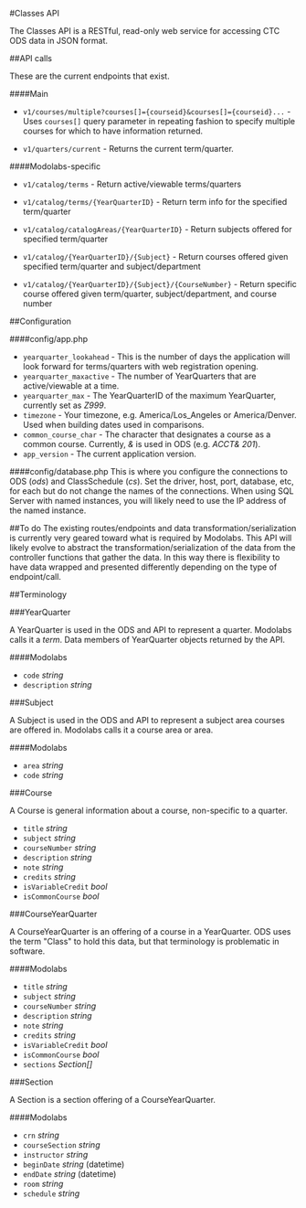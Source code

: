 #Classes API

The Classes API is a RESTful, read-only web service for accessing CTC ODS data in JSON format.

##API calls

These are the current endpoints that exist.

####Main

- `v1/courses/multiple?courses[]={courseid}&courses[]={courseid}...` - Uses `courses[]` query parameter in repeating fashion to specify multiple courses for which to have information returned.

- `v1/quarters/current` - Returns the current term/quarter.
    
####Modolabs-specific

- `v1/catalog/terms` - Return active/viewable terms/quarters

- `v1/catalog/terms/{YearQuarterID}` - Return term info for the specified term/quarter

- `v1/catalog/catalogAreas/{YearQuarterID}` - Return subjects offered for specified term/quarter

- `v1/catalog/{YearQuarterID}/{Subject}` - Return courses offered given specified term/quarter and subject/department

- `v1/catalog/{YearQuarterID}/{Subject}/{CourseNumber}` - Return specific course offered given term/quarter, subject/department, and course number


##Configuration

####config/app.php

 - `yearquarter_lookahead` - This is the number of days the application will look forward for terms/quarters with web registration opening.
 - `yearquarter_maxactive` - The number of YearQuarters that are active/viewable at a time.
 - `yearquarter_max` - The YearQuarterID of the maximum YearQuarter, currently set as _Z999_.
 - `timezone` - Your timezone, e.g. America/Los_Angeles or America/Denver. Used when building dates used in comparisons.
 - `common_course_char` - The character that designates a course as a common course.  Currently, _&_ is used in ODS (e.g. _ACCT& 201_).
 - `app_version` - The current application version.

####config/database.php
This is where you configure the connections to ODS (_ods_) and ClassSchedule (_cs_). Set the driver, host, port, database, etc, for each but do not change the names of the connections. When using SQL Server with named instances, you will likely need to use the IP address of the named instance.
 
##To do
The existing routes/endpoints and data transformation/serialization is currently very geared toward what is required by Modolabs. This API will likely evolve to abstract the transformation/serialization of the data from the controller functions that gather the data. In this way there is flexibility to have data wrapped and presented differently depending on the type of endpoint/call. 

##Terminology

###YearQuarter

A YearQuarter is used in the ODS and API to represent a quarter. Modolabs calls it a _term_. Data members of YearQuarter objects returned by the API.

####Modolabs
- `code` _string_
- `description` _string_

###Subject

A Subject is used in the ODS and API to represent a subject area courses are offered in.  Modolabs calls it a course area or area.

####Modolabs
- `area` _string_
- `code` _string_

###Course

A Course is general information about a course, non-specific to a quarter.

- `title` _string_
- `subject` _string_
- `courseNumber` _string_
- `description` _string_
- `note` _string_
- `credits` _string_
- `isVariableCredit` _bool_
- `isCommonCourse` _bool_ 

###CourseYearQuarter

A CourseYearQuarter is an offering of a course in a YearQuarter. ODS uses the term "Class" to hold this data, but that terminology is problematic in software.

####Modolabs

- `title` _string_
- `subject` _string_
- `courseNumber` _string_
- `description` _string_
- `note` _string_
- `credits` _string_
- `isVariableCredit` _bool_
- `isCommonCourse` _bool_ 
- `sections` _Section[]_

###Section

A Section is a section offering of a CourseYearQuarter. 

####Modolabs

- `crn` _string_
- `courseSection` _string_
- `instructor` _string_
- `beginDate` _string_ (datetime)
- `endDate` _string_ (datetime)
- `room` _string_
- `schedule` _string_

